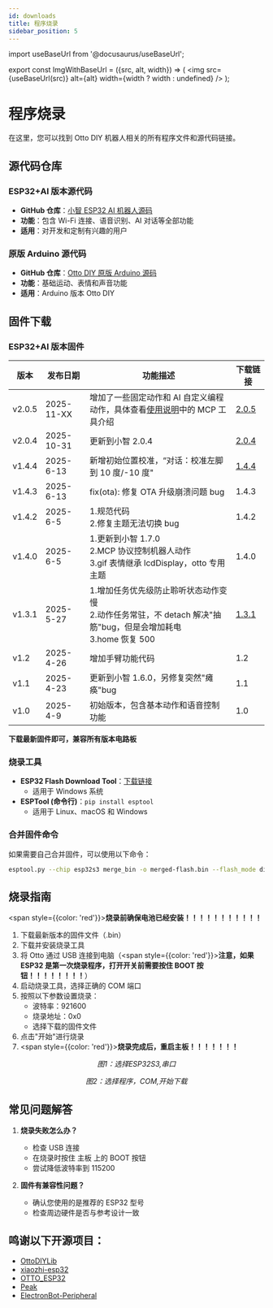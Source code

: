 ```yaml
---
id: downloads
title: 程序烧录
sidebar_position: 5
---
```


import useBaseUrl from '@docusaurus/useBaseUrl';

export const ImgWithBaseUrl = ({src, alt, width}) => (
<img src={useBaseUrl(src)} alt={alt} width={width ? width : undefined} />
);

# 程序烧录

在这里，您可以找到 Otto DIY 机器人相关的所有程序文件和源代码链接。

## 源代码仓库

### ESP32+AI 版本源代码

- **GitHub 仓库**：[小智 ESP32 AI 机器人源码](https://github.com/txp666/xiaozhi-esp32)
- **功能**：包含 Wi-Fi 连接、语音识别、AI 对话等全部功能
- **适用**：对开发和定制有兴趣的用户

### 原版 Arduino 源代码

- **GitHub 仓库**：[Otto DIY 原版 Arduino 源码](https://github.com/OttoDIY/OttoDIYLib)
- **功能**：基础运动、表情和声音功能
- **适用**：Arduino 版本 Otto DIY

## 固件下载

### ESP32+AI 版本固件

| 版本   | 发布日期   | 功能描述                                                                                                             | 下载链接                      |
| ------ | ---------- | -------------------------------------------------------------------------------------------------------------------- | ----------------------------- |
| v2.0.5 | 2025-11-XX | 增加了一些固定动作和 AI 自定义编程动作，具体查看[使用说明](/docs/usage#五动作)中的 MCP 工具介绍                      | [2.0.5](/files/otto2.0.5.bin) |
| v2.0.4 | 2025-10-31 | 更新到小智 2.0.4                                                                                                     | [2.0.4](/files/otto2.0.4.bin) |
| v1.4.4 | 2025-6-13  | 新增初始位置校准，“对话：校准左脚到 10 度/-10 度"                                                                    | [1.4.4](/files/otto1.4.4.bin) |
| v1.4.3 | 2025-6-13  | fix(ota): 修复 OTA 升级崩溃问题 bug                                                                                  | 1.4.3                         |
| v1.4.2 | 2025-6-5   | 1.规范代码<br/>2.修复主题无法切换 bug                                                                                | 1.4.2                         |
| v1.4.0 | 2025-6-5   | 1.更新到小智 1.7.0<br/>2.MCP 协议控制机器人动作<br/>3.gif 表情继承 lcdDisplay，otto 专用主题                         | 1.4.0                         |
| v1.3.1 | 2025-5-27  | 1.增加任务优先级防止聆听状态动作变慢<br/>2.动作任务常驻，不 detach 解决"抽筋"bug，但是会增加耗电<br/>3.home 恢复 500 | [1.3.1](/files/otto1.3.1.bin) |
| v1.2   | 2025-4-26  | 增加手臂功能代码                                                                                                     | 1.2                           |
| v1.1   | 2025-4-23  | 更新到小智 1.6.0，另修复突然"瘫痪"bug                                                                                | 1.1                           |
| v1.0   | 2025-4-9   | 初始版本，包含基本动作和语音控制功能                                                                                 | 1.0                           |

**下载最新固件即可，兼容所有版本电路板**

### 烧录工具

- **ESP32 Flash Download Tool**：[下载链接](https://www.espressif.com.cn/sites/default/files/tools/flash_download_tool_3.9.5.zip)
  - 适用于 Windows 系统
- **ESPTool (命令行)**：`pip install esptool`
  - 适用于 Linux、macOS 和 Windows

### 合并固件命令

如果需要自己合并固件，可以使用以下命令：

```bash
esptool.py --chip esp32s3 merge_bin -o merged-flash.bin --flash_mode dio --flash_size 16MB 0x0 build/bootloader/bootloader.bin 0x100000 build/xiaozhi.bin 0x8000 build/partition_table/partition-table.bin 0xd000 build/ota_data_initial.bin 0x10000 build/srmodels/srmodels.bin
```

## 烧录指南

<span style={{color: 'red'}}><strong>烧录前确保电池已经安装！！！！！！！！！！！</strong></span>

1. 下载最新版本的固件文件（.bin）
2. 下载并安装烧录工具
3. 将 Otto 通过 USB 连接到电脑（<span style={{color: 'red'}}><strong>注意，如果 ESP32 是第一次烧录程序，打开开关前需要按住 BOOT 按钮！！！！！！！！</strong></span>）
4. 启动烧录工具，选择正确的 COM 端口
5. 按照以下参数设置烧录：
   - 波特率：921600
   - 烧录地址：0x0
   - 选择下载的固件文件
6. 点击"开始"进行烧录
7. <span style={{color: 'red'}}><strong>烧录完成后，重启主板！！！！！！！</strong></span>
<p align="center">
  <ImgWithBaseUrl src="/img/download1.png" alt="download1" />
  <div align="center"><em>图1：选择ESP32S3,串口</em></div>
</p>
<p align="center">
  <ImgWithBaseUrl src="/img/download2.png" alt="download2" />
  <div align="center"><em>图2：选择程序，COM,开始下载</em></div>
</p>

## 常见问题解答

1. **烧录失败怎么办？**

   - 检查 USB 连接
   - 在烧录时按住 主板 上的 BOOT 按钮
   - 尝试降低波特率到 115200

2. **固件有兼容性问题？**

   - 确认您使用的是推荐的 ESP32 型号
   - 检查周边硬件是否与参考设计一致

## 鸣谢以下开源项目：

- [OttoDIYLib](https://github.com/OttoDIY/OttoDIYLib)
- [xiaozhi-esp32](https://github.com/78/xiaozhi-esp32)
- [OTTO_ESP32](https://github.com/txp666/OTTO_ESP32)
- [Peak](https://github.com/peng-zhihui/Peak)
- [ElectronBot-Peripheral](https://github.com/maker-community/ElectronBot-Peripheral/tree/main)
